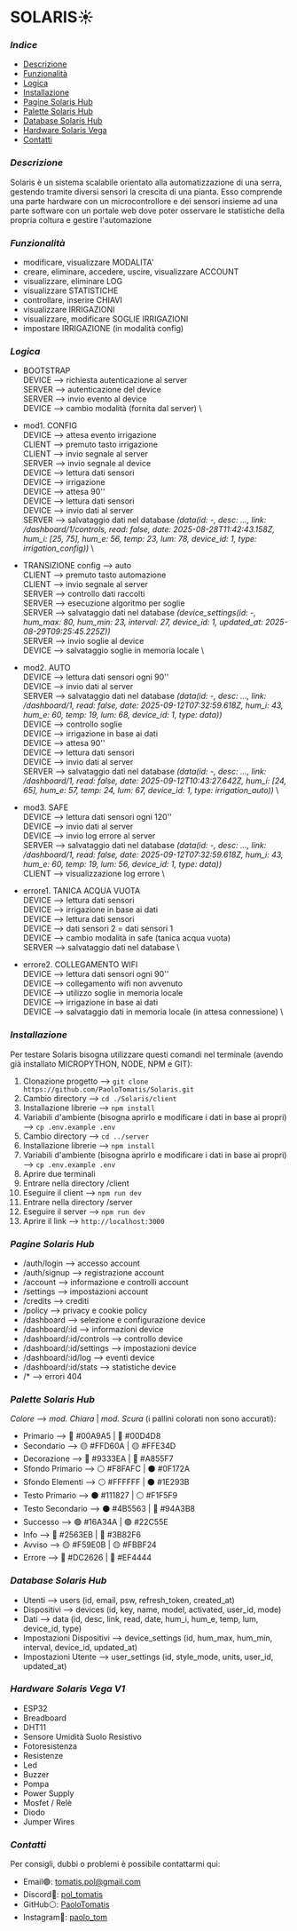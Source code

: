 # **SOLARIS☀️**

### _Indice_

-   [Descrizione](#descrizione)
-   [Funzionalità](#funzionalità)
-   [Logica](#logica)
-   [Installazione](#installazione)
-   [Pagine Solaris Hub](#pagine-solaris-hub)
-   [Palette Solaris Hub](#palette-solaris-hub)
-   [Database Solaris Hub](#database-solaris-hub)
-   [Hardware Solaris Vega](#hardware-solaris-vega)
-   [Contatti](#contatti)

### _Descrizione_

Solaris è un sistema scalabile orientato alla automatizzazione di una serra, gestendo tramite diversi sensori la crescita di una pianta. Esso comprende una parte hardware con un microcontrollore e dei sensori insieme ad una parte software con un portale web dove poter osservare le statistiche della propria coltura e gestire l'automazione

### _Funzionalità_

-   modificare, visualizzare MODALITA'
-   creare, eliminare, accedere, uscire, visualizzare ACCOUNT
-   visualizzare, eliminare LOG
-   visualizzare STATISTICHE
-   controllare, inserire CHIAVI
-   visualizzare IRRIGAZIONI
-   visualizzare, modificare SOGLIE IRRIGAZIONI
-   impostare IRRIGAZIONE (in modalità config)

### _Logica_

-   BOOTSTRAP \
    DEVICE --> richiesta autenticazione al server \
    SERVER --> autenticazione del device \
    SERVER --> invio evento al device \
    DEVICE --> cambio modalità (fornita dal server) \

-   mod1. CONFIG\
    DEVICE --> attesa evento irrigazione \
    CLIENT --> premuto tasto irrigazione \
    CLIENT --> invio segnale al server \
    SERVER --> invio segnale al device \
    DEVICE --> lettura dati sensori \
    DEVICE --> irrigazione \
    DEVICE --> attesa 90'' \
    DEVICE --> lettura dati sensori \
    DEVICE --> invio dati al server \
    SERVER --> salvataggio dati nel database _(data(id: -, desc: ..., link: /dashboard/1/controls, read: false, date: 2025-08-28T11:42:43.158Z, hum_i: [25, 75], hum_e: 56, temp: 23, lum: 78, device_id: 1, type: irrigation_config))_ \

-   TRANSIZIONE config --> auto \
    CLIENT --> premuto tasto automazione \
    CLIENT --> invio segnale al server \
    SERVER --> controllo dati raccolti \
    SERVER --> esecuzione algoritmo per soglie \
    SERVER --> salvataggio dati nel database _(device_settings(id: -, hum_max: 80, hum_min: 23, interval: 27, device_id: 1, updated_at: 2025-08-29T09:25:45.225Z))_ \
    SERVER --> invio soglie al device \
    DEVICE --> salvataggio soglie in memoria locale \

-   mod2. AUTO \
    DEVICE --> lettura dati sensori ogni 90'' \
    DEVICE --> invio dati al server \
    SERVER --> salvataggio dati nel database _(data(id: -, desc: ..., link: /dashboard/1, read: false, date: 2025-09-12T07:32:59.618Z, hum_i: 43, hum_e: 60, temp: 19, lum: 68, device_id: 1, type: data))_ \
    DEVICE --> controllo soglie \
    DEVICE --> irrigazione in base ai dati \
    DEVICE --> attesa 90'' \
    DEVICE --> lettura dati sensori \
    DEVICE --> invio dati al server \
    SERVER --> salvataggio dati nel database _(data(id: -, desc: ..., link: /dashboard/1, read: false, date: 2025-09-12T10:43:27.642Z, hum_i: [24, 65], hum_e: 57, temp: 24, lum: 67, device_id: 1, type: irrigation_auto))_ \

-   mod3. SAFE \
    DEVICE --> lettura dati sensori ogni 120'' \
    DEVICE --> invio dati al server \
    DEVICE --> invio log errore al server \
    SERVER --> salvataggio dati nel database _(data(id: -, desc: ..., link: /dashboard/1, read: false, date: 2025-09-12T07:32:59.618Z, hum_i: 43, hum_e: 60, temp: 19, lum: 56, device_id: 1, type: data))_ \
    CLIENT --> visualizzazione log errore \

-   errore1. TANICA ACQUA VUOTA \
    DEVICE --> lettura dati sensori \
    DEVICE --> irrigazione in base ai dati \
    DEVICE --> lettura dati sensori \
    DEVICE --> dati sensori 2 = dati sensori 1 \
    DEVICE --> cambio modalità in safe (tanica acqua vuota) \
    SERVER --> salvataggio dati nel database \

-   errore2. COLLEGAMENTO WIFI \
    DEVICE --> lettura dati sensori ogni 90'' \
    DEVICE --> collegamento wifi non avvenuto \
    DEVICE --> utilizzo soglie in memoria locale \
    DEVICE --> irrigazione in base ai dati \
    DEVICE --> salvataggio dati in memoria locale (in attesa connessione) \

### _Installazione_

Per testare Solaris bisogna utilizzare questi comandi nel terminale (avendo già installato MICROPYTHON, NODE, NPM e GIT):

1. Clonazione progetto --> `git clone https://github.com/PaoloTomatis/Solaris.git`
2. Cambio directory --> `cd ./Solaris/client`
3. Installazione librerie --> `npm install`
4. Variabili d'ambiente (bisogna aprirlo e modificare i dati in base ai propri) --> `cp .env.example .env`
5. Cambio directory --> `cd ../server`
6. Installazione librerie --> `npm install`
7. Variabili d'ambiente (bisogna aprirlo e modificare i dati in base ai propri) --> `cp .env.example .env`
8. Aprire due terminali
9. Entrare nella directory /client
10. Eseguire il client --> `npm run dev`
11. Entrare nella directory /server
12. Eseguire il server --> `npm run dev`
13. Aprire il link --> `http://localhost:3000`

### _Pagine Solaris Hub_

-   /auth/login --> accesso account
-   /auth/signup --> registrazione account
-   /account --> informazione e controlli account
-   /settings --> impostazioni account
-   /credits --> crediti
-   /policy --> privacy e cookie policy
-   /dashboard --> selezione e configurazione device
-   /dashboard/:id --> informazioni device
-   /dashboard/:id/controls --> controllo device
-   /dashboard/:id/settings --> impostazioni device
-   /dashboard/:id/log --> eventi device
-   /dashboard/:id/stats --> statistiche device
-   /\* --> errori 404

### _Palette Solaris Hub_

_Colore_ --> _mod. Chiara_ | _mod. Scura_ (i pallini colorati non sono accurati):

-   Primario --> 🔵 #00A9A5 | 🔵 #00D4D8
-   Secondario --> 🟡 #FFD60A | 🟡 #FFE34D
-   Decorazione --> 🔵 #9333EA | 🔵 #A855F7
-   Sfondo Primario --> ⚪ #F8FAFC | ⚫ #0F172A
-   Sfondo Elementi --> ⚪ #FFFFFF | ⚫ #1E293B
-   Testo Primario --> ⚫ #111827 | ⚪ #F1F5F9
-   Testo Secondario --> ⚫ #4B5563 | 🔵 #94A3B8
-   Successo --> 🟢 #16A34A | 🟢 #22C55E
-   Info --> 🔵 #2563EB | 🔵 #3B82F6
-   Avviso --> 🟡 #F59E0B | 🟡 #FBBF24
-   Errore --> 🔴 #DC2626 | 🔴 #EF4444

### _Database Solaris Hub_

-   Utenti --> users (id, email, psw, refresh_token, created_at)
-   Dispositivi --> devices (id, key, name, model, activated, user_id, mode)
-   Dati --> data (id, desc, link, read, date, hum_i, hum_e, temp, lum, device_id, type)
-   Impostazioni Dispositivi --> device_settings (id, hum_max, hum_min, interval, device_id, updated_at)
-   Impostazioni Utente --> user_settings (id, style_mode, units, user_id, updated_at)

### _Hardware Solaris Vega V1_

-   ESP32
-   Breadboard
-   DHT11
-   Sensore Umidità Suolo Resistivo
-   Fotoresistenza
-   Resistenze
-   Led
-   Buzzer
-   Pompa
-   Power Supply
-   Mosfet / Relè
-   Diodo
-   Jumper Wires

### _Contatti_

Per consigli, dubbi o problemi è possibile contattarmi qui:

-   Email🟣: [tomatis.pol@gmail.com](mailto:tomatis.pol@gmail.com)
-   Discord🔵: [pol_tomatis](https://discord.com/users/792080055236821013)
-   GitHub⚪: [PaoloTomatis](https://github.com/PaoloTomatis)
-   Instagram🔴: [paolo_tom](https://www.instagram.com/paolo__tom/)
